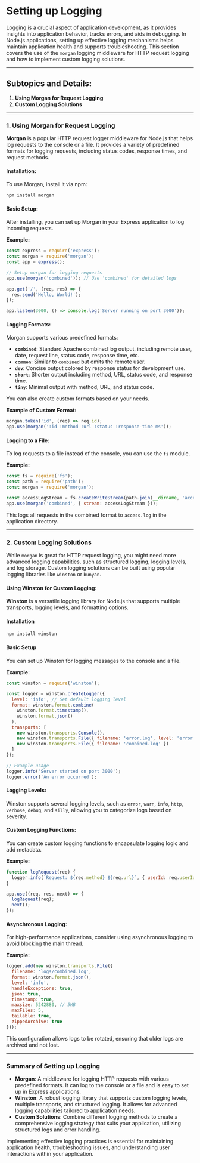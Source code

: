 # **Setting up Logging**

Logging is a crucial aspect of application development, as it provides insights into application behavior, tracks errors, and aids in debugging. In Node.js applications, setting up effective logging mechanisms helps maintain application health and supports troubleshooting. This section covers the use of the `morgan` logging middleware for HTTP request logging and how to implement custom logging solutions.

---

## **Subtopics and Details:**

1. **Using Morgan for Request Logging**
2. **Custom Logging Solutions**

---

### **1. Using Morgan for Request Logging**

**Morgan** is a popular HTTP request logger middleware for Node.js that helps log requests to the console or a file. It provides a variety of predefined formats for logging requests, including status codes, response times, and request methods.

#### **Installation:**

To use Morgan, install it via npm:

```bash
npm install morgan
```

#### **Basic Setup:**

After installing, you can set up Morgan in your Express application to log incoming requests.

**Example:**

```javascript
const express = require('express');
const morgan = require('morgan');
const app = express();

// Setup morgan for logging requests
app.use(morgan('combined')); // Use 'combined' for detailed logs

app.get('/', (req, res) => {
  res.send('Hello, World!');
});

app.listen(3000, () => console.log('Server running on port 3000'));
```

#### **Logging Formats:**

Morgan supports various predefined formats:

- **`combined`**: Standard Apache combined log output, including remote user, date, request line, status code, response time, etc.
- **`common`**: Similar to `combined` but omits the remote user.
- **`dev`**: Concise output colored by response status for development use.
- **`short`**: Shorter output including method, URL, status code, and response time.
- **`tiny`**: Minimal output with method, URL, and status code.

You can also create custom formats based on your needs.

**Example of Custom Format:**

```javascript
morgan.token('id', (req) => req.id);
app.use(morgan(':id :method :url :status :response-time ms'));
```

#### **Logging to a File:**

To log requests to a file instead of the console, you can use the `fs` module.

**Example:**

```javascript
const fs = require('fs');
const path = require('path');
const morgan = require('morgan');

const accessLogStream = fs.createWriteStream(path.join(__dirname, 'access.log'), { flags: 'a' });
app.use(morgan('combined', { stream: accessLogStream }));
```

This logs all requests in the combined format to `access.log` in the application directory.

---

### **2. Custom Logging Solutions**

While `morgan` is great for HTTP request logging, you might need more advanced logging capabilities, such as structured logging, logging levels, and log storage. Custom logging solutions can be built using popular logging libraries like `winston` or `bunyan`.

#### **Using Winston for Custom Logging:**

**Winston** is a versatile logging library for Node.js that supports multiple transports, logging levels, and formatting options.

#### **Installation**

```bash
npm install winston
```

#### **Basic Setup**

You can set up Winston for logging messages to the console and a file.

**Example:**

```javascript
const winston = require('winston');

const logger = winston.createLogger({
  level: 'info', // Set default logging level
  format: winston.format.combine(
    winston.format.timestamp(),
    winston.format.json()
  ),
  transports: [
    new winston.transports.Console(),
    new winston.transports.File({ filename: 'error.log', level: 'error' }),
    new winston.transports.File({ filename: 'combined.log' })
  ]
});

// Example usage
logger.info('Server started on port 3000');
logger.error('An error occurred');
```

#### **Logging Levels:**

Winston supports several logging levels, such as `error`, `warn`, `info`, `http`, `verbose`, `debug`, and `silly`, allowing you to categorize logs based on severity.

#### **Custom Logging Functions:**

You can create custom logging functions to encapsulate logging logic and add metadata.

**Example:**

```javascript
function logRequest(req) {
  logger.info(`Request: ${req.method} ${req.url}`, { userId: req.userId });
}

app.use((req, res, next) => {
  logRequest(req);
  next();
});
```

#### **Asynchronous Logging:**

For high-performance applications, consider using asynchronous logging to avoid blocking the main thread.

**Example:**

```javascript
logger.add(new winston.transports.File({
  filename: 'logs/combined.log',
  format: winston.format.json(),
  level: 'info',
  handleExceptions: true,
  json: true,
  timestamp: true,
  maxsize: 5242880, // 5MB
  maxFiles: 5,
  tailable: true,
  zippedArchive: true
}));
```

This configuration allows logs to be rotated, ensuring that older logs are archived and not lost.

---

### **Summary of Setting up Logging**

- **Morgan**: A middleware for logging HTTP requests with various predefined formats. It can log to the console or a file and is easy to set up in Express applications.
- **Winston**: A robust logging library that supports custom logging levels, multiple transports, and structured logging. It allows for advanced logging capabilities tailored to application needs.
- **Custom Solutions**: Combine different logging methods to create a comprehensive logging strategy that suits your application, utilizing structured logs and error handling.

Implementing effective logging practices is essential for maintaining application health, troubleshooting issues, and understanding user interactions within your application.

